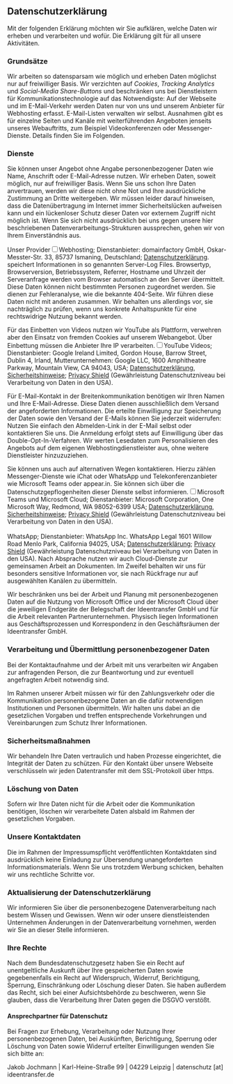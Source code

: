 ## Datenschutzerklärung
Mit der folgenden Erklärung möchten wir Sie aufklären, welche Daten wir erheben und verarbeiten und wofür. Die Erklärung gilt für all unsere Aktivitäten.

<span id="grundsaetze"></span>
### Grundsätze
Wir arbeiten so datensparsam wie möglich und erheben Daten möglichst nur auf freiwilliger Basis. Wir verzichten auf *Cookies*, *Tracking Analytics* und *Social-Media Share-Buttons* und beschränken uns bei Dienstleistern für Kommunikationstechnologie auf das Notwendigste: Auf der Webseite und im E-Mail-Verkehr werden Daten nur von uns und unserem Anbieter für Webhosting erfasst. E-Mail-Listen verwalten wir selbst. Ausnahmen gibt es für einzelne Seiten und Kanäle mit weiterführenden Angeboten jenseits unseres Webauftritts, zum Beispiel Videokonferenzen oder Messenger-Dienste. Details finden Sie im Folgenden.

<span id="dienste"></span>
### Dienste
Sie können unser Angebot ohne Angabe personenbezogener Daten wie Name, Anschrift oder E-Mail-Adresse nutzen. Wir erheben Daten, soweit möglich, nur auf freiwilliger Basis. Wenn Sie uns schon Ihre Daten anvertrauen, werden wir diese nicht ohne Not und Ihre ausdrückliche Zustimmung an Dritte weitergeben. Wir müssen leider darauf hinweisen, dass die Datenübertragung im Internet immer Sicherheitslücken aufweisen kann und ein lückenloser Schutz dieser Daten vor externem Zugriff nicht möglich ist. Wenn Sie sich nicht ausdrücklich bei uns gegen unsere hier beschriebenen Datenverarbeitungs-Strukturen aussprechen, gehen wir von Ihrem Einverständnis aus.

Unser Provider<label for="provider" class="margin-toggle sidenote-number"></label><input type="checkbox" id="provider" class="margin-toggle"/><span class="sidenote">Webhosting; Dienstanbieter: domainfactory GmbH, Oskar-Messter-Str. 33, 85737 Ismaning, Deutschland;  <a href="https://www.df.eu/de/datenschutzrichtlinie/"> Datenschutzerklärung</a>.</span> speichert Informationen in so genannten Server-Log Files. Browsertyp, Browserversion, Betriebssystem, Referrer, Hostname und Uhrzeit der Serveranfrage werden vom Browser automatisch an den Server übermittelt. Diese Daten können nicht bestimmten Personen zugeordnet werden. Sie dienen zur Fehleranalyse, wie die bekannte 404-Seite. Wir führen diese Daten nicht mit anderen zusammen. Wir behalten uns allerdings vor, sie nachträglich zu prüfen, wenn uns konkrete Anhaltspunkte für eine rechtswidrige Nutzung bekannt werden.

Für das Einbetten von Videos nutzen wir YouTube als Plattform, verwehren aber den Einsatz von fremden Cookies auf unserem Webangebot. Über Einbettung müssen die Anbieter Ihre IP verarbeiten.<label for="youtube" class="margin-toggle sidenote-number"></label><input type="checkbox" id="youtube" class="margin-toggle"/><span class="sidenote">YouTube Videos; Dienstanbieter: Google Ireland Limited, Gordon House, Barrow Street, Dublin 4, Irland, Mutterunternehmen: Google LLC, 1600 Amphitheatre Parkway, Mountain View, CA 94043, USA;  <a href="https://policies.google.com/privacy"> Datenschutzerklärung</a>, <a href="https://www.microsoft.com/de-de/trustcenter">Sicherheitshinweise</a>; <a href="https://www.privacyshield.gov/participant?id=a2zt000000001L5AAI&status=Active">Privacy Shield</a> (Gewährleistung Datenschutzniveau bei Verarbeitung von Daten in den USA).</span>

Für E-Mail-Kontakt in der Breitenkommunikation benötigen wir Ihren Namen und Ihre E-Mail-Adresse. Diese Daten dienen ausschließlich dem Versand der angeforderten Informationen. Die erteilte Einwilligung zur Speicherung der Daten sowie den Versand der E-Mails können Sie jederzeit widerrufen: Nutzen Sie einfach den Abmelden-Link in der E-Mail selbst oder kontaktieren Sie uns. Die Anmeldung erfolgt stets auf Einwilligung über das Double-Opt-In-Verfahren. Wir werten Lesedaten zum Personalisieren des Angebots auf dem eigenen Webhostingdienstleister aus, ohne weitere Dienstleister hinzuzuziehen.

Sie können uns auch auf alternativen Wegen kontaktieren. Hierzu zählen Messenger-Dienste wie iChat oder WhatsApp und Telekonferenzanbieter wie Microsoft Teams oder appear.in. Sie können sich über die Datenschutzgepflogenheiten dieser Dienste selbst informieren.<label for="messenger" class="margin-toggle sidenote-number"></label><input type="checkbox" id="messenger" class="margin-toggle"/><span class="sidenote">Microsoft Teams und Microsoft Cloud; Dienstanbieter: Microsoft Corporation, One Microsoft Way, Redmond, WA 98052-6399 USA;  <a href="https://privacy.microsoft.com/de-de/privacystatement"> Datenschutzerklärung</a>, <a href="https://www.microsoft.com/de-de/trustcenter">Sicherheitshinweise</a>; <a href="https://www.privacyshield.gov/participant?id=a2zt0000000KzNaAAK&status=Active">Privacy Shield</a> (Gewährleistung Datenschutzniveau bei Verarbeitung von Daten in den USA).
<br><br>
WhatsApp; Dienstanbieter: WhatsApp Inc. WhatsApp Legal 1601 Willow Road Menlo Park, California 94025, USA; <a href="https://www.whatsapp.com/legal">Datenschutzerklärung</a>; <a href="https://www.privacyshield.gov/participant?id=a2zt0000000TSnwAAG&status=Active">Privacy Shield</a> (Gewährleistung Datenschutzniveau bei Verarbeitung von Daten in den USA).
</span> Nach Absprache nutzen wir auch Cloud-Dienste zur gemeinsamen Arbeit an Dokumenten. Im Zweifel behalten wir uns für besonders sensitive Informationen vor, sie nach Rückfrage nur auf ausgewählten Kanälen zu übermitteln.

Wir beschränken uns bei der Arbeit und Planung mit personenbezogenen Daten auf die Nutzung von Microsoft Office und der Microsoft Cloud über die jeweiligen Endgeräte der Belegschaft der Ideentransfer GmbH und für die Arbeit relevanten Partnerunternehmen. Physisch liegen Informationen aus Geschäftsprozessen und Korrespondenz in den Geschäftsräumen der Ideentransfer GmbH.

<span id="daten"></span>
### Verarbeitung und Übermittlung personenbezogener Daten
Bei der Kontaktaufnahme und der Arbeit mit uns verarbeiten wir Angaben zur anfragenden Person, die zur Beantwortung und zur eventuell angefragten Arbeit notwendig sind.

Im Rahmen unserer Arbeit müssen wir für den Zahlungsverkehr oder die Kommunikation personenbezogene Daten an die dafür notwendigen Institutionen und Personen übermitteln. Wir halten uns dabei an die gesetzlichen Vorgaben und treffen entsprechende Vorkehrungen und Vereinbarungen zum Schutz Ihrer Informationen.

<span id="sicherheit"></span>
### Sicherheitsmaßnahmen
Wir behandeln Ihre Daten vertraulich und haben Prozesse eingerichtet, die Integrität der Daten zu schützen. Für den Kontakt über unsere Webseite verschlüsseln wir jeden Datentransfer mit dem SSL-Protokoll über https.

<span id="datenloeschung"></span>
### Löschung von Daten
Sofern wir Ihre Daten nicht für die Arbeit oder die Kommunikation benötigen, löschen wir verarbeitete Daten alsbald im Rahmen der gesetzlichen Vorgaben.

<span id="kontaktdaten"></span>
### Unsere Kontaktdaten
Die im Rahmen der Impressumspflicht veröffentlichten Kontaktdaten sind ausdrücklich keine Einladung zur Übersendung unangeforderten Informationsmaterials. Wenn Sie uns trotzdem Werbung schicken, behalten wir uns rechtliche Schritte vor.

<span id="aktualisierung"></span>
### Aktualisierung der Datenschutzerklärung
Wir informieren Sie über die personenbezogene Datenverarbeitung nach bestem Wissen und Gewissen. Wenn wir oder unsere dienstleistenden Unternehmen Änderungen in der Datenverarbeitung vornehmen, werden wir Sie an dieser Stelle  informieren.

<span id="rechte"></span>
### Ihre Rechte
Nach dem Bundesdatenschutzgesetz haben Sie ein Recht auf unentgeltliche Auskunft über Ihre gespeicherten Daten sowie gegebenenfalls ein Recht auf Widerspruch, Widerruf, Berichtigung, Sperrung, Einschränkung oder Löschung dieser Daten. Sie haben außerdem das Recht, sich bei einer Aufsichtsbehörde zu beschweren, wenn Sie glauben, dass die Verarbeitung Ihrer Daten gegen die DSGVO verstößt.

<span id="ansprechpartner"></span>
#### Ansprechpartner für Datenschutz
Bei Fragen zur Erhebung, Verarbeitung oder Nutzung Ihrer personenbezogenen Daten, bei Auskünften, Berichtigung, Sperrung oder Löschung von Daten sowie Widerruf erteilter Einwilligungen wenden Sie sich bitte an:

Jakob Jochmann | Karl-Heine-Straße 99 | 04229 Leipzig |
<span class="js-dataemail">datenschutz [at] ideentransfer.de</span>
